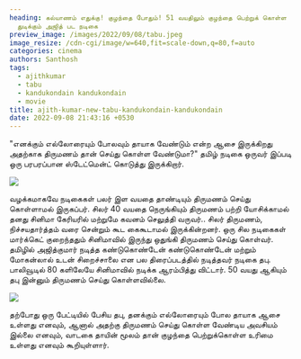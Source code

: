 ```yaml
---
heading: கல்யாணம் எதுக்கு! குழந்தை போதும்! 51 வயதிலும் குழந்தை பெற்றுக் கொள்ள
  துடிக்கும் அஜித் பட நடிகை
preview_image: /images/2022/09/08/tabu.jpeg
image_resize: /cdn-cgi/image/w=640,fit=scale-down,q=80,f=auto
categories: cinema
authors: Santhosh
tags:
  - ajithkumar
  - tabu
  - kandukondain kandukondain
  - movie
title: ajith-kumar-new-tabu-kandukondain-kandukondain
date: 2022-09-08 21:43:16 +0530
---
```

"எனக்கும் எல்லோரையும் போலவும் தாயாக வேண்டும் என்ற ஆசை இருக்கிறது அதற்காக திருமணம் தான் செய்து கொள்ள வேண்டுமா?" தமிழ் நடிகை ஒருவர் இப்படி ஒரு பரபரப்பான ஸ்டேட்மென்ட் கொடுத்து இருக்கிறார்.

![](/images/2022/09/08/ajith-kumar-new-tabu-kandukondain-kandukondain.jpeg)

வழக்கமாகவே நடிகைகள் பலர் இள வயதை தாண்டியும் திருமணம் செய்து கொள்ளாமல் இருகப்பர். சிலர் 40 வயதை நெருங்கியும் திருமணம் பற்றி யோசிக்காமல் தனது சினிமா கேரியரில் மற்றுமே கவனம் செலுத்தி வருவர்.. சிலர் திருமணம், நிச்சயதார்த்தம் வரை சென்றும் கூட கைகூடாமல் இருக்கின்றனர். ஒரு சில நடிகைகள் மார்க்கெட் குறைந்ததும் சினிமாவில் இருந்து ஒதுங்கி திருமணம் செய்து கொள்வர்.
தமிழில் அஜித்குமார் நடித்த கண்டுகொண்டேன் கண்டுகொண்டேன் மற்றும் மோகன்லால் உடன் சிறைச்சாலை என பல திரைப்படத்தில் நடித்தவர்  நடிகை தபு. பாலிவூடில் 80 களிலேயே சினிமாவில் நடிக்க ஆரம்பித்து விட்டார். 50 வயது  ஆகியும்  தபு இன்னும் திருமணம் செய்து கொள்ளவில்லை.

![](/images/2022/09/08/ajith-kumar-new-tabu-kandukondain-kandukondain44.jpeg)

தற்போது ஒரு பேட்டியில் பேசிய தபு, தனக்கும் எல்லோரையும் போல தாயாக ஆசை உள்ளது எனவும், ஆனால் அதற்கு திருமணம் செய்து கொள்ள வேண்டிய அவசியம் இல்லை எனவும், வாடகை தாயின் மூலம் தான் குழந்தை பெற்றுக்கொள்ள உரிமை உள்ளது எனவும் கூறியுள்ளார்.